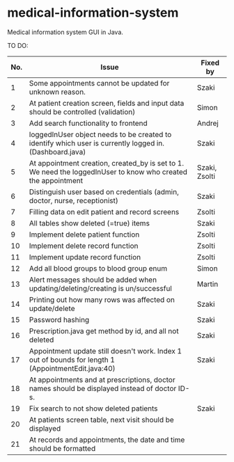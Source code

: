 # medical-information-system
Medical information system GUI in Java.

TO DO:

| No. 	 | Issue                                                                                                         	             | Fixed by 	     |
|-------|-----------------------------------------------------------------------------------------------------------------------------|----------------|
| 1   	 | Some appointments cannot be updated for unknown reason.                                                       	             | 	Szaki         |
| 2   	 | At patient creation screen, fields and input data should be controlled (validation)                                       	 | 	Simon         |
| 3   	 | Add search functionality to frontend                                                                                     	  | Andrej	        |
| 4   	 | loggedInUser object needs to be created to identify which user is currently logged in. (Dashboard.java)       	             | Szaki          |
| 5   	 | At appointment creation, created_by is set to 1. We need the loggedInUser to know who created the appointment 	             | Szaki, Zsolti	 |
| 6   	 | Distinguish user based on credentials (admin, doctor, nurse, receptionist)                                    	             | Szaki	         |
| 7   	 | Filling data on edit patient and record screens                                                               	             | Zsolti	        |
| 8   	 | All tables show deleted (=true) items                                                         	                             | Szaki	         |
| 9   	 | Implement delete patient function                                                                             	             | Zsolti         |
| 10  	 | Implement delete record function                                                                              	             | Zsolti         |
| 11  	 | Implement update record function                                                                              	             | Zsolti         |
| 12  	 | Add all blood groups to  blood group enum                                                             	                     | Simon	         |
| 13  	 | Alert messages should be added when updating/deleting/creating is un/successful                                             | Martin         |
| 14  	 | Printing out how many rows was affected on update/delete                                                                    | Szaki          |
| 15 	  | Password hashing                                                                                                            | Szaki          |
| 16 	  | Prescription.java get method by id, and all not deleted                                                                     | Szaki          |
| 17 	  | Appointment update still doesn't work. Index 1 out of bounds for length 1 (AppointmentEdit.java:40)                         | Szaki          |
| 18 	  | At appointments and at prescriptions, doctor names should be displayed instead of doctor ID-s.                              |                |
| 19 	  | Fix search to not show deleted patients                                                                                     | Szaki          |
| 20 	  | At patients screen table, next visit should be displayed                                                                    |                |
| 21 	  | At records and appointments, the date and time should be formatted                                                          |                |